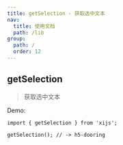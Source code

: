 ```yaml
---
title: getSelection - 获取选中文本
nav:
  title: 使用文档
  path: /lib
group:
  path: /
  order: 12
---
```


## getSelection

> 获取选中文本

Demo:

```tsx | pure
import { getSelection } from 'xijs';

getSelection(); // -> h5-dooring
```
